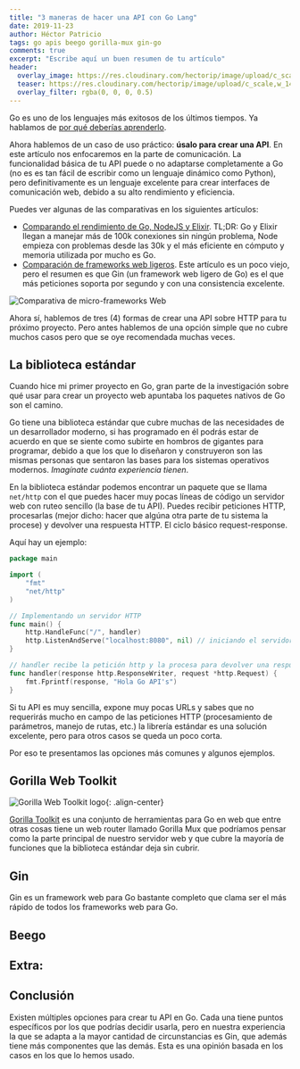 ```yaml
---
title: "3 maneras de hacer una API con Go Lang"
date: 2019-11-23
author: Héctor Patricio
tags: go apis beego gorilla-mux gin-go
comments: true
excerpt: "Escribe aquí un buen resumen de tu artículo"
header:
  overlay_image: https://res.cloudinary.com/hectorip/image/upload/c_scale,w_1440/v1576986565/clint-adair-BW0vK-FA3eg-unsplash_iamab8.jpg
  teaser: https://res.cloudinary.com/hectorip/image/upload/c_scale,w_1440/v1576986565/clint-adair-BW0vK-FA3eg-unsplash_iamab8.jpg
  overlay_filter: rgba(0, 0, 0, 0.5)
---
```


Go es uno de los lenguajes más exitosos de los últimos tiempos. Ya hablamos de [por qué deberías aprenderlo](/2019/09/01/por-que-deberias-aprender-go.html).

Ahora hablemos de un caso de uso práctico: **úsalo para crear una API**. En este artículo nos enfocaremos en la parte de comunicación. La funcionalidad básica de tu API puede o no adaptarse completamente a Go (no es es tan fácil de escribir como un lenguaje dinámico como Python), pero definitivamente es un lenguaje excelente para crear interfaces de comunicación web, debido a su alto rendimiento y eficiencia.

Puedes ver algunas de las comparativas en los siguientes artículos:

- [Comparando el rendimiento de Go, NodeJS y Elixir](https://stressgrid.com/blog/benchmarking_go_vs_node_vs_elixir/). TL;DR: Go y Elixir llegan a manejar más de 100k conexiones sin ningún problema, Node empieza con problemas desde las 30k y el más eficiente en cómputo y memoria utilizada por mucho es Go.
- [Comparación de frameworks web ligeros](https://github.com/mroth/phoenix-showdown). Este artículo es un poco viejo, pero el resumen es que Gin (un framework web ligero de Go) es el que más peticiones soporta por segundo y con una consistencia excelente.

![Comparativa de micro-frameworks Web](https://res.cloudinary.com/hectorip/image/upload/v1574629781/Screenshot_2019-11-24_15.09.25_ozqwcu.png)

Ahora sí, hablemos de tres (4) formas de crear una API sobre HTTP para tu próximo proyecto. Pero antes hablemos de una opción simple que no cubre muchos casos pero que se oye recomendada muchas veces.

## La biblioteca estándar

Cuando hice mi primer proyecto en Go, gran parte de la investigación sobre qué usar para crear un proyecto web apuntaba los paquetes nativos de Go son el camino.

Go tiene una biblioteca estándar que cubre muchas de las necesidades de un desarrollador moderno, si has programado en él podrás estar de acuerdo en que se siente como subirte en hombros de gigantes para programar, debido a que los que lo  diseñaron y construyeron son las mismas personas que sentaron las bases para los sistemas operativos modernos. _Imagínate cuánta experiencia tienen_.

En la biblioteca estándar podemos encontrar un paquete que se llama `net/http` con el que puedes hacer muy pocas líneas de código un servidor web con ruteo sencillo (la base de tu API). Puedes recibir peticiones HTTP, procesarlas (mejor dicho: hacer que algúna otra parte de tu sistema la procese) y devolver una respuesta HTTP. El ciclo básico request-response.

Aquí hay un ejemplo:

```go
package main

import (
	"fmt"
	"net/http"
)

// Implementando un servidor HTTP
func main() {
	http.HandleFunc("/", handler)
	http.ListenAndServe("localhost:8080", nil) // iniciando el servidor
}

// handler recibe la petición http y la procesa para devolver una respuesta http
func handler(response http.ResponseWriter, request *http.Request) {
	fmt.Fprintf(response, "Hola Go API's")
}
```
Si tu API es muy sencilla, expone muy pocas URLs y sabes que no requerirás mucho en campo de las peticiones HTTP (procesamiento de parámetros, manejo de rutas, etc.) la librería estándar es una solución excelente, pero para otros casos se queda un poco corta.

Por eso te presentamos las opciones más comunes y algunos ejemplos.

## Gorilla Web Toolkit

![Gorilla Web Toolkit logo](https://avatars2.githubusercontent.com/u/489566?s=200&v=4){: .align-center}

[Gorilla Toolkit](https://www.gorillatoolkit.org/) es una conjunto de herramientas para Go en web que entre otras cosas tiene un web router llamado Gorilla Mux que podríamos pensar como la parte principal de nuestro servidor web y que cubre la mayoría de funciones que la biblioteca estándar deja sin cubrir.

## Gin

Gin es un framework web para Go bastante completo que clama ser el más rápido de todos los frameworks web para Go.

## Beego

## Extra: 

## Conclusión

Existen múltiples opciones para crear tu API en Go. Cada una tiene puntos específicos por los que podrías decidir usarla, pero en nuestra experiencia la que se adapta a la mayor cantidad de circunstancias es Gin, que además tiene más componentes que las demás. Esta es una opinión basada en los casos en los que lo hemos usado.